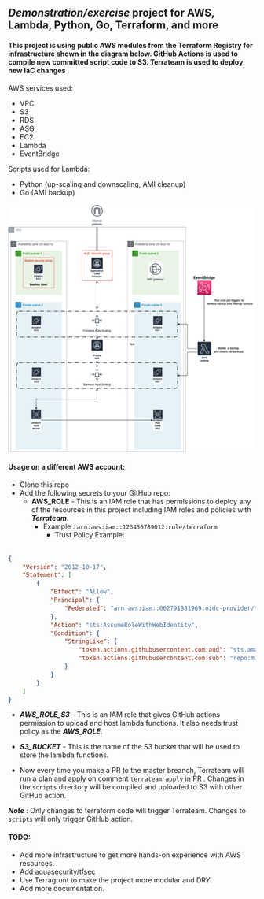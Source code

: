 ## _Demonstration/exercise_ project for AWS, Lambda, Python, Go, Terraform, and more



#### This project is using  public AWS modules from the Terraform Registry for infrastructure shown in the diagram below. GitHub Actions is used to compile new committed script code to S3. Terrateam is used to deploy new IaC changes


AWS services used:
* VPC
* S3
* RDS
* ASG
* EC2
* Lambda
* EventBridge

Scripts used for Lambda:
* Python (up-scaling and downscaling, AMI cleanup)
* Go (AMI backup)


![](img/demonstration.png)

#### Usage on a different AWS account:

* Clone this repo
* Add the following secrets to your GitHub repo:
  * **AWS_ROLE** - This is an IAM role that has permissions to deploy any of the resources in this project including IAM roles and policies with **_Terrateam_**.
    * Example : `arn:aws:iam::123456789012:role/terraform`
      * Trust Policy Example:
```json

{
    "Version": "2012-10-17",
    "Statement": [
        {
            "Effect": "Allow",
            "Principal": {
                "Federated": "arn:aws:iam::062791981969:oidc-provider/token.actions.githubusercontent.com" #This is the GitHub Actions OIDC provider
            },
            "Action": "sts:AssumeRoleWithWebIdentity",
            "Condition": {
                "StringLike": {
                    "token.actions.githubusercontent.com:aud": "sts.amazonaws.com",
                    "token.actions.githubusercontent.com:sub": "repo:miloszizic/*:*" #This is the GitHub repo name
                }
            }
        }
    ]
}
  ```
  * **_AWS_ROLE_S3_** - This is an IAM role that gives GitHub actions permission to upload and host lambda functions.
  It also needs trust policy as the **_AWS_ROLE_**.

  * **_S3_BUCKET_** - This is the name of the S3 bucket that will be used to store the lambda functions.
* Now every time you make a PR to the master breanch, Terrateam will run a plan and apply on comment `terrateam apply` in PR . Changes in the `scripts` directory will be compiled and uploaded to S3 with other GitHub action.

**_Note_** : Only changes to terraform code will trigger Terrateam. Changes to `scripts` will only trigger GitHub action.

#### TODO:
* Add more infrastructure to get more hands-on experience with AWS resources.
* Add aquasecurity/tfsec
* Use Terragrunt to make the project more modular and DRY.
* Add more documentation.
